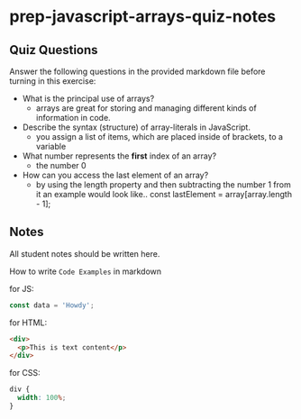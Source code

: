 # prep-javascript-arrays-quiz-notes

## Quiz Questions

Answer the following questions in the provided markdown file before turning in this exercise:

- What is the principal use of arrays?
  - arrays are great for storing and managing different kinds of information in code.
- Describe the syntax (structure) of array-literals in JavaScript.
  - you assign a list of items, which are placed inside of brackets, to a variable
- What number represents the **first** index of an array?
  - the number 0
- How can you access the last element of an array?
  - by using the length property and then subtracting the number 1 from it
    an example would look like.. const lastElement = array[array.length - 1];

## Notes

All student notes should be written here.

How to write `Code Examples` in markdown

for JS:

```javascript
const data = 'Howdy';
```

for HTML:

```html
<div>
  <p>This is text content</p>
</div>
```

for CSS:

```css
div {
  width: 100%;
}
```
